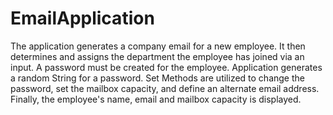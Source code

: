 # EmailApplication 
The application generates a company email for a new employee. 
It then determines and assigns the department the employee has joined via an input. 
A password must be created for the employee. Application generates a random String for a password. 
Set Methods are utilized to change the password, set the mailbox capacity, and define an alternate email address. 
Finally, the employee's name, email and mailbox capacity is displayed. 
